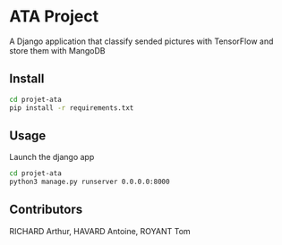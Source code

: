 # ATA Project

A Django application that classify sended pictures with TensorFlow and store them with MangoDB

## Install

```sh
cd projet-ata
pip install -r requirements.txt
```

## Usage

Launch the django app

```sh
cd projet-ata
python3 manage.py runserver 0.0.0.0:8000
```

## Contributors

RICHARD Arthur, HAVARD Antoine, ROYANT Tom
